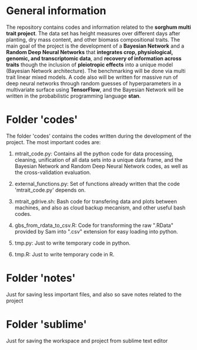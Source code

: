 # General information

The repository contains codes and information related to the **sorghum multi trait project**. The data set has height measures over different days after planting, dry mass content, and other biomass compositional traits. The main goal of the project is the development of a **Bayesian Network** and a **Random Deep Neural Networks** that **integrates crop, physiological, genomic, and transcriptomic data**, and **recovery of information across traits** though the inclusion of **pleiotropic effects** into a unique model (Bayesian Network architecture). The benchmarking will be done via multi trait linear mixed models. A code also will be written for massive run of deep neural networks through random guesses of hyperparameters in a multivariate surface using **TensorFlow**, and the Bayesian Network will be written in the probabilistic programming language **stan**.
# Folder 'codes'

The folder 'codes' contains the codes written during the development of the project. The most important codes are:

1. mtrait_code.py: Contains all the python code for data processing, cleaning, unification of all data sets into a unique data frame, and the Bayesian Network and Random Deep Neural Network codes, as well as the cross-validation evaluation.

2. external_functions.py: Set of functions already written that the code 'mtrait_code.py' depends on.

3. mtrait_gdrive.sh: Bash code for transfering data and plots between machines, and also as cloud backup mecanism, and other useful bash codes.

4. gbs_from_rdata_to_csv.R: Code for transforming the raw ".RData" provided by Sam into ".csv" extension for easy loading into python.

5. tmp.py: Just to write temporary code in python.

6. tmp.R: Just to write temporary code in R.

# Folder 'notes'

Just for saving less important files, and also so save notes related to the project

# Folder 'sublime'

Just for saving the workspace and project from sublime text editor





